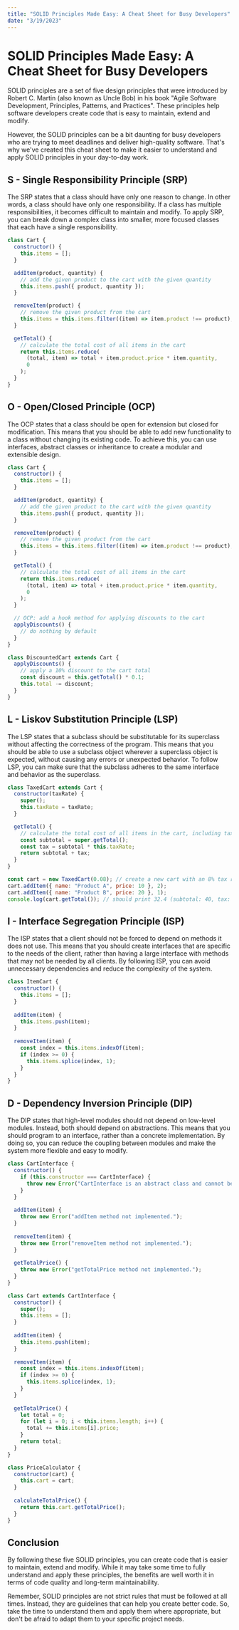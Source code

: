 ```yaml
---
title: "SOLID Principles Made Easy: A Cheat Sheet for Busy Developers"
date: "3/19/2023"
---
```

# SOLID Principles Made Easy: A Cheat Sheet for Busy Developers

SOLID principles are a set of five design principles that were introduced by Robert C. Martin (also known as Uncle Bob) in his book "Agile Software Development, Principles, Patterns, and Practices". These principles help software developers create code that is easy to maintain, extend and modify.

However, the SOLID principles can be a bit daunting for busy developers who are trying to meet deadlines and deliver high-quality software. That's why we've created this cheat sheet to make it easier to understand and apply SOLID principles in your day-to-day work.

## S - Single Responsibility Principle (SRP)

The SRP states that a class should have only one reason to change. In other words, a class should have only one responsibility. If a class has multiple responsibilities, it becomes difficult to maintain and modify. To apply SRP, you can break down a complex class into smaller, more focused classes that each have a single responsibility.

```js
class Cart {
  constructor() {
    this.items = [];
  }

  addItem(product, quantity) {
    // add the given product to the cart with the given quantity
    this.items.push({ product, quantity });
  }

  removeItem(product) {
    // remove the given product from the cart
    this.items = this.items.filter((item) => item.product !== product);
  }

  getTotal() {
    // calculate the total cost of all items in the cart
    return this.items.reduce(
      (total, item) => total + item.product.price * item.quantity,
      0
    );
  }
}
```

## O - Open/Closed Principle (OCP)

The OCP states that a class should be open for extension but closed for modification. This means that you should be able to add new functionality to a class without changing its existing code. To achieve this, you can use interfaces, abstract classes or inheritance to create a modular and extensible design.

```js
class Cart {
  constructor() {
    this.items = [];
  }

  addItem(product, quantity) {
    // add the given product to the cart with the given quantity
    this.items.push({ product, quantity });
  }

  removeItem(product) {
    // remove the given product from the cart
    this.items = this.items.filter((item) => item.product !== product);
  }

  getTotal() {
    // calculate the total cost of all items in the cart
    return this.items.reduce(
      (total, item) => total + item.product.price * item.quantity,
      0
    );
  }

  // OCP: add a hook method for applying discounts to the cart
  applyDiscounts() {
    // do nothing by default
  }
}

class DiscountedCart extends Cart {
  applyDiscounts() {
    // apply a 10% discount to the cart total
    const discount = this.getTotal() * 0.1;
    this.total -= discount;
  }
}
```

## L - Liskov Substitution Principle (LSP)

The LSP states that a subclass should be substitutable for its superclass without affecting the correctness of the program. This means that you should be able to use a subclass object wherever a superclass object is expected, without causing any errors or unexpected behavior. To follow LSP, you can make sure that the subclass adheres to the same interface and behavior as the superclass.

```js
class TaxedCart extends Cart {
  constructor(taxRate) {
    super();
    this.taxRate = taxRate;
  }

  getTotal() {
    // calculate the total cost of all items in the cart, including tax
    const subtotal = super.getTotal();
    const tax = subtotal * this.taxRate;
    return subtotal + tax;
  }
}

const cart = new TaxedCart(0.08); // create a new cart with an 8% tax rate
cart.addItem({ name: "Product A", price: 10 }, 2);
cart.addItem({ name: "Product B", price: 20 }, 1);
console.log(cart.getTotal()); // should print 32.4 (subtotal: 40, tax: 3.2)
```

## I - Interface Segregation Principle (ISP)

The ISP states that a client should not be forced to depend on methods it does not use. This means that you should create interfaces that are specific to the needs of the client, rather than having a large interface with methods that may not be needed by all clients. By following ISP, you can avoid unnecessary dependencies and reduce the complexity of the system.

```js
class ItemCart {
  constructor() {
    this.items = [];
  }
  
  addItem(item) {
    this.items.push(item);
  }
  
  removeItem(item) {
    const index = this.items.indexOf(item);
    if (index >= 0) {
      this.items.splice(index, 1);
    }
  }
}
```

## D - Dependency Inversion Principle (DIP)

The DIP states that high-level modules should not depend on low-level modules. Instead, both should depend on abstractions. This means that you should program to an interface, rather than a concrete implementation. By doing so, you can reduce the coupling between modules and make the system more flexible and easy to modify.

```js
class CartInterface {
  constructor() {
    if (this.constructor === CartInterface) {
      throw new Error("CartInterface is an abstract class and cannot be instantiated.");
    }
  }
  
  addItem(item) {
    throw new Error("addItem method not implemented.");
  }
  
  removeItem(item) {
    throw new Error("removeItem method not implemented.");
  }
  
  getTotalPrice() {
    throw new Error("getTotalPrice method not implemented.");
  }
}

class Cart extends CartInterface {
  constructor() {
    super();
    this.items = [];
  }
  
  addItem(item) {
    this.items.push(item);
  }
  
  removeItem(item) {
    const index = this.items.indexOf(item);
    if (index >= 0) {
      this.items.splice(index, 1);
    }
  }
  
  getTotalPrice() {
    let total = 0;
    for (let i = 0; i < this.items.length; i++) {
      total += this.items[i].price;
    }
    return total;
  }
}

class PriceCalculator {
  constructor(cart) {
    this.cart = cart;
  }
  
  calculateTotalPrice() {
    return this.cart.getTotalPrice();
  }
}
```

## Conclusion

By following these five SOLID principles, you can create code that is easier to maintain, extend and modify. While it may take some time to fully understand and apply these principles, the benefits are well worth it in terms of code quality and long-term maintainability.

Remember, SOLID principles are not strict rules that must be followed at all times. Instead, they are guidelines that can help you create better code. So, take the time to understand them and apply them where appropriate, but don't be afraid to adapt them to your specific project needs.
